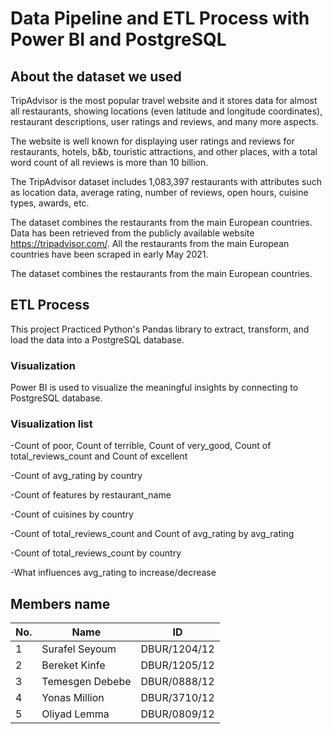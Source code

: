 # Data Pipeline and ETL Process with Power BI and PostgreSQL 
## About the dataset we used
TripAdvisor is the most popular travel website and it stores data for almost all restaurants, showing locations (even latitude and longitude coordinates), restaurant descriptions, user ratings and reviews, and many more aspects.

The website is well known for displaying user ratings and reviews for restaurants, hotels, b&b, touristic attractions, and other places, with a total word count of all reviews is more than 10 billion.

The TripAdvisor dataset includes 1,083,397 restaurants with attributes such as location data, average rating, number of reviews, open hours, cuisine types, awards, etc.

The dataset combines the restaurants from the main European countries.
Data has been retrieved from the publicly available website https://tripadvisor.com/.
All the restaurants from the main European countries have been scraped in early May 2021.

The dataset combines the restaurants from the main European countries.
## ETL Process
This project Practiced Python's Pandas library to extract, transform, and load the data into a PostgreSQL database.
  ### Visualization
  Power BI is used to visualize the meaningful insights by connecting to PostgreSQL database.
 ### Visualization list 
 -Count of poor, Count of terrible, Count of very_good, Count of total_reviews_count and Count of
excellent

-Count of avg_rating by country

-Count of features by restaurant_name

-Count of cuisines by country

-Count of total_reviews_count and Count of avg_rating by avg_rating

-Count of total_reviews_count by country

-What influences avg_rating to increase/decrease

## Members name
| No. | Name               | ID              |
| --- | ------------------ | --------------- |
|  1  | Surafel Seyoum     | DBUR/1204/12    |
|  2  | Bereket Kinfe      | DBUR/1205/12    |
|  3  | Temesgen Debebe    | DBUR/0888/12    |
|  4  | Yonas Million      | DBUR/3710/12    |
|  5  | Oliyad Lemma       | DBUR/0809/12    |
